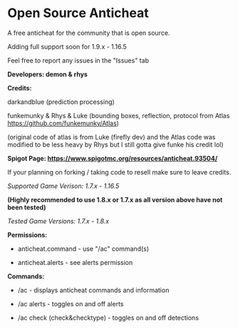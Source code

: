 # Open Source Anticheat
A free anticheat for the community that is open source.
 
Adding full support soon for 1.9.x - 1.16.5
 
Feel free to report any issues in the "Issues" tab
 
****Developers: demon & rhys****

**Credits:**

darkandblue (prediction processing)

funkemunky & Rhys & Luke (bounding boxes, reflection, protocol from Atlas https://github.com/funkemunky/Atlas) 

(original code of atlas is from Luke (firefly dev) and the Atlas code was modified to be less heavy by Rhys but I still gotta give funke his credit lol)

**Spigot Page: https://www.spigotmc.org/resources/anticheat.93504/**


If your planning on forking / taking code to resell make sure to leave credits.


*Supported Game Verison: 1.7.x - 1.16.5* 

**(Highly recommended to use 1.8.x or 1.7.x as all version above have not been tested)**

*Tested Game Versions: 1.7.x - 1.8.x*


**Permissions:**

* anticheat.command - use "/ac" command(s)

* anticheat.alerts - see alerts permission

**Commands:**

* /ac - displays anticheat commands and information

* /ac alerts - toggles on and off alerts

* /ac check (check&checktype) - toggles on and off detections
